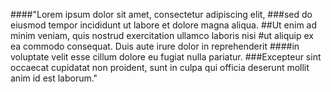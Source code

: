 ####"Lorem ipsum dolor sit amet, consectetur adipiscing elit, 
###sed do eiusmod tempor incididunt ut labore et dolore magna aliqua. 
##Ut enim ad minim veniam, quis nostrud exercitation ullamco laboris nisi 
#ut aliquip ex ea commodo consequat. Duis aute irure dolor in reprehenderit 
####in voluptate velit esse cillum dolore eu fugiat nulla pariatur. 
###Excepteur sint occaecat cupidatat non proident, sunt in culpa qui officia deserunt mollit anim id est laborum."
